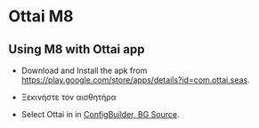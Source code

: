 # Ottai M8

## Using M8 with Ottai app

- Download and Install the apk from <https://play.google.com/store/apps/details?id=com.ottai.seas>.

- Ξεκινήστε τον αισθητήρα

- Select Ottai in in [ConfigBuilder, BG Source](../Configuration/Config-Builder.md#bg-source).
